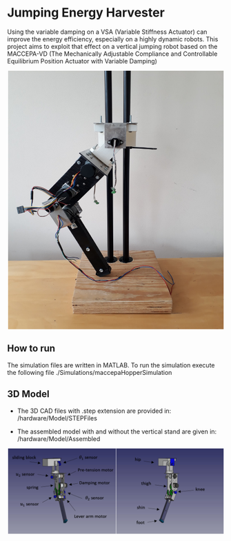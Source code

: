 # Jumping Energy Harvester
Using the variable damping on a VSA (Variable Stiffness Actuator) can improve the 
energy efficiency, especially on a highly dynamic robots. This project aims to exploit
that effect on a vertical jumping robot based on the MACCEPA-VD (The Mechanically Adjustable Compliance and Controllable Equilibrium Position Actuator with Variable Damping)
<p align="center">
  <img src="hardware/physicalLeg.jpg" width="500" height="600" title="Physical Leg">
</p>
 
## How to run ## 

The simulation files are written in MATLAB. To run the simulation execute the following file
./Simulations/maccepaHopperSimulation


## 3D Model ##

* The 3D CAD files with .step extension are provided in:
 /hardware/Model/STEPFiles 

* The assembled model with and without the vertical stand are given in:
 /hardware/Model/Assembled
 
<p align="center">
  <img src="hardware/leg3DModel.PNG" width="500" title="3D Leg model">
</p>

